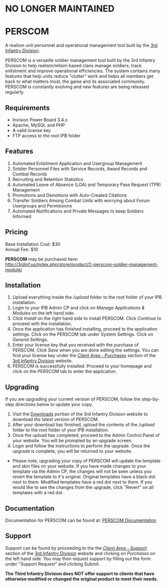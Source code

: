 # NO LONGER MAINTAINED

# PERSCOM
A realism unit personnel and operational management tool built by the <a href="http://www.3rdinf.us">3rd Infantry Division</a>.

PERSCOM is a versatile soldier management tool built by the 3rd Infantry Division to help realism/milsim based clans manage soldiers, track enlistment and improve operational efficiencies. The system contains many features that help units reduce "clutter" work and helps all members get back to what matters most, the game and its associated community. PERSCOM is constantly evolving and new features are being released regularly.

Requirements
-

* Invision Power Board 3.4.x
* Apache, MySQL and PHP
* A valid license key
* FTP access to the root IPB folder


Features
-

1. Automated Enlistment Application and Usergroup Management
2. Soldier Personnel Files with Service Records, Award Records and Combat Records
3. Recruiting and Retention Statistics
4. Automated Leave of Absence (LOA) and Temporary Pass Request (TPR) Management
5. Promotions and Demotions with Auto-Created Citations
6. Transfer Soldiers Among Combat Units with worrying about Forum Usergroups and Permissions
7. Automated Notifications and Private Messages to keep Soldiers Informed

Pricing
-

Base Installation Cost: $30<br>
Annual Fee: $10

<b>PERSCOM</b> may be purchased here: http://3rdinf.us/index.php/store/product/2-perscom-soldier-management-module/

Installation
-

1. Upload everything inside the <i>/upload</i> folder to the root folder of your IPB installation.
2. Login to your IPB Admin CP and click on <i>Manage Applications & Modules</i> on the left hand side.
3. Click <i>Install</i> on the right hand side to install PERSCOM. Click <i>Continue</i> to proceed with the installation.
4. Once the application has finished installing, proceed to the application settings. Click on the PERSCOM tab under System Settings. Click on <i>General Settings</i>.
5. Enter your license key that you received with the purchase of PERSCOM. Click <i>Save</i> when you are done editing the settings. You can find your license key under the <a href="http://www.3rdinf.us/index.php?app=nexus&module=clients&section=purchases">Client Area - Purchases</a> section of the <a href="http://www.3rdinf.us">3rd Infantry Division</a> website.
6. PERSCOM is successfully installed. Proceed to your homepage and click on the PERSCOM tab to enter the application.

Upgrading
-

If you are upgrading your current version of PERSCOM, follow the step-by-step directions below to update your copy.

1. Visit the <a href="http://3rdinf.us/index.php?/files/">Downloads</a> portion of the 3rd Infantry Division website to download the latest version of PERSCOM.
2. After your download has finished, upload the contents of the <i>/upload</i> folder to the root folder of your IPB installation.
3. Once the upload has completed, proceed to the Admin Control Panel of your website. You will be prompted by an upgrade screen.
4. Login and follow the instructions to perform the upgrade. Once the upgrade is complete, you will be returned to your website.

* Please note, upgrading your copy of PERSCOM will update the template and skin files on your website. If you have made changes to your template via the Admin CP, the changes will not be seen unless you revert the template to it's original. Original templates have a black dot next to them. Modified templates have a red dot next to them. If you would like to see the changes from the upgrade, click "Revert" on all templates with a red dot.

Documentation
-

Documentation for PERSCOM can be found at: <a href="http://wiki.3rdinf.us/index.php/Perscom">PERSCOM Documentation</a>

Support
-

Support can be found by proceeding to the the <a href="http://www.3rdinf.us/index.php?app=nexus&module=support"><i>Client Area - Support</i></a> section of the <a href="http://www.3rdinf.us">3rd Infantry Division</a> website and clicking on <i>Purchases</i> on the left hand side. You may then request support by filling out the form under "Support Request" and clicking Submit.

<b>The Third Infantry Division does NOT offer support to clients that have otherwise modified or changed the original product to meet their needs.</b>
